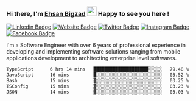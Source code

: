 ### Hi there, I'm <a href="https://ehsanbigzad.com" target="_blank">Ehsan Bigzad</a> <img src="https://media.giphy.com/media/hvRJCLFzcasrR4ia7z/giphy.gif" width="25px" height="25px"> Happy to see you here !

[![Linkedin Badge](https://img.shields.io/badge/-LinkedIn-0e76a8?style=flat-square&logo=Linkedin&logoColor=white)](https://linkedin.com/in/EhsanBigzad)
[![Website Badge](https://img.shields.io/badge/Website-3b5998?style=flat-square&logo=google-chrome&logoColor=white)](https://ehsanbigzad.com)
[![Twitter Badge](https://img.shields.io/badge/-Twitter-00acee?style=flat-square&logo=Twitter&logoColor=white)](https://twitter.com/EhsanBigzad)
[![Instagram Badge](https://img.shields.io/badge/-Instagram-e4405f?style=flat-square&logo=Instagram&logoColor=white)](https://instagram.com/ehsanbigzad/)
[![Facebook Badge](https://img.shields.io/badge/-Facebook-0088cc?style=flat-square&logo=Facebook&logoColor=white)](https://facebook.com/EhsanBigzad7)

I'm a Software Engineer with over 6 years of professional experience
in developing and implementing software solutions ranging from mobile applications development to architecting enterprise level softwares.

<!--START_SECTION:waka-->

```txt
TypeScript      6 hrs 14 mins   ████████████████████░░░░░   79.48 %
JavaScript      16 mins         █░░░░░░░░░░░░░░░░░░░░░░░░   03.52 %
Bash            15 mins         ▓░░░░░░░░░░░░░░░░░░░░░░░░   03.25 %
TSConfig        15 mins         ▓░░░░░░░░░░░░░░░░░░░░░░░░   03.23 %
JSON            14 mins         ▓░░░░░░░░░░░░░░░░░░░░░░░░   03.03 %
```

<!--END_SECTION:waka-->
